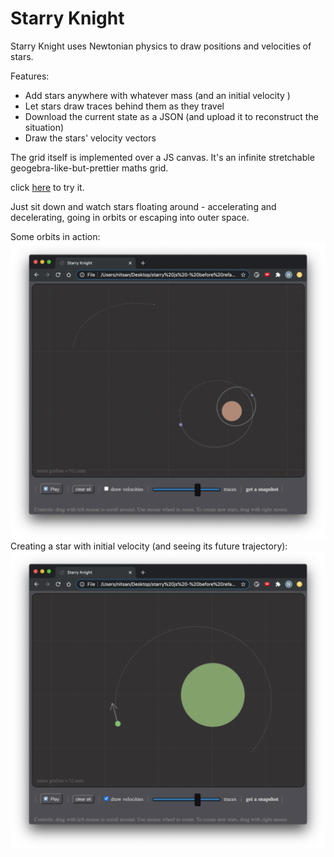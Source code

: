 # Starry Knight

Starry Knight uses Newtonian physics to draw positions and velocities of stars.

Features:
* Add stars anywhere with whatever mass (and an initial velocity )
* Let stars draw traces behind them as they travel
* Download the current state as a JSON (and upload it to reconstruct the situation)
* Draw the stars' velocity vectors

The grid itself is implemented over a JS canvas.
It's an infinite stretchable geogebra-like-but-prettier maths grid.

click [here](http://u.cs.biu.ac.il/~benhann1/starry_knight/starry%20js/) to try it.

Just sit down and watch stars floating around - accelerating and decelerating, going in orbits or escaping into outer space.

Some orbits in action:
![casual orbits](https://github.com/nitasn/starry-knight/blob/main/ScreenShot%20Orbits.png?raw=true)
Creating a star with initial velocity (and seeing its future trajectory):
![creating a star](https://github.com/nitasn/starry-knight/blob/main/ScreenShot%20Creating%20Star.png?raw=true)
